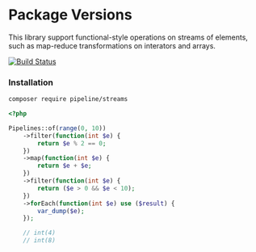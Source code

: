 # Package Versions

This library support functional-style operations on streams of elements, such as map-reduce transformations on interators and arrays.


[![Build Status](https://travis-ci.org/FabioBatSilva/pipeline-streams.svg?branch=master)](https://travis-ci.org/FabioBatSilva/pipeline-streams)

### Installation

```sh
composer require pipeline/streams
```


```php
<?php

Pipelines::of(range(0, 10))
    ->filter(function(int $e) {
        return $e % 2 == 0;
    })
    ->map(function(int $e) {
        return $e + $e;
    })
    ->filter(function(int $e) {
        return ($e > 0 && $e < 10);
    })
    ->forEach(function(int $e) use ($result) {
        var_dump($e);
    });

    // int(4)
    // int(8)
```
